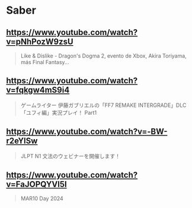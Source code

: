 # Saber

## https://www.youtube.com/watch?v=pNhPozW9zsU

> Like & Dislike - Dragon's Dogma 2, evento de Xbox, Akira Toriyama, más Final Fantasy... 
 
## https://www.youtube.com/watch?v=fqkgw4mS9i4

> ゲームライター 伊藤ガブリエルの「FF7 REMAKE INTERGRADE」DLC「ユフィ編」実況プレイ！ Part1 

## https://www.youtube.com/watch?v=-BW-r2eYlSw

> JLPT N1 文法のウェビナーを開催します！ 

## https://www.youtube.com/watch?v=FaJOPQYVl5I

> MAR10 Day 2024 
